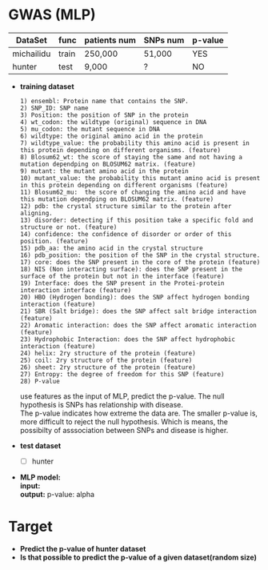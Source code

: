 # GWAS  (MLP)

DataSet | func | patients num | SNPs num | p-value
------------ | ------------- | ------------- | ------------- | -------------
michailidu | train | 250,000 | 51,000 | YES
hunter     | test | 9,000 | ? | NO  

* **training dataset** 

		
    ```  
    1) ensembl: Protein name that contains the SNP. 
    2) SNP_ID: SNP name
    3) Position: the position of SNP in the protein
    4) wt_codon: the wildtype (original) sequence in DNA
    5) mu_codon: the mutant sequence in DNA
    6) wildtype: the original amino acid in the protein
    7) wildtype_value: the probability this amino acid is present in this protein depending on different organisms. (feature)
    8) Blosum62_wt: the score of staying the same and not having a mutation dependping on BLOSUM62 matrix. (feature)
    9) mutant: the mutant amino acid in the protein
    10) mutant_value: the probability this mutant amino acid is present in this protein depending on different organisms (feature)
    11) Blosum62_mu:  the score of changing the amino acid and have this mutation dependping on BLOSUM62 matrix. (feature)
    12) pdb: the crystal structure similar to the protein after aligning.
    13) disorder: detecting if this position take a specific fold and structure or not. (feature)
    14) confidence: the confidence of disorder or order of this position. (feature)
    15) pdb_aa: the amino acid in the crystal structure
    16) pdb_position: the position of the SNP in the crystal structure.
    17) core: does the SNP present in the core of the protein (feature)
    18) NIS (Non interacting surface): does the SNP present in the surface of the protein but not in the interface (feature)
    19) Interface: does the SNP present in the Protei-protein interaction interface (feature)
    20) HBO (Hydrogen bonding): does the SNP affect hydrogen bonding interaction (feature)
    21) SBR (Salt bridge): does the SNP affect salt bridge interaction (feature)
    22) Aromatic interaction: does the SNP affect aromatic interaction (feature)
    23) Hydrophobic Interaction: does the SNP affect hydrophobic interaction (feature)
    24) helix: 2ry structure of the protein (feature)
    25) coil: 2ry structure of the protein (feature)
    26) sheet: 2ry structure of the protein (feature)
    27) Entropy: the degree of freedom for this SNP (feature)
    28) P-value  
    ```  
    use features as the input of MLP, predict the p-value. The null hypothesis is SNPs has relationship with disease.  
    The p-value indicates how extreme the data are. The smaller p-value is,  more difficult to reject the null hypothesis.
    Which is means, the possibilty of asssociation between SNPs and disease is higher.  
    
* **test dataset**   
	- [ ]  hunter    
	
* **MLP model:**  
		**input:**        
		**output:**  p-value: alpha   

# Target   
* **Predict the p-value of hunter dataset**
* **Is that possible to predict the p-value of a given dataset(random size)**


